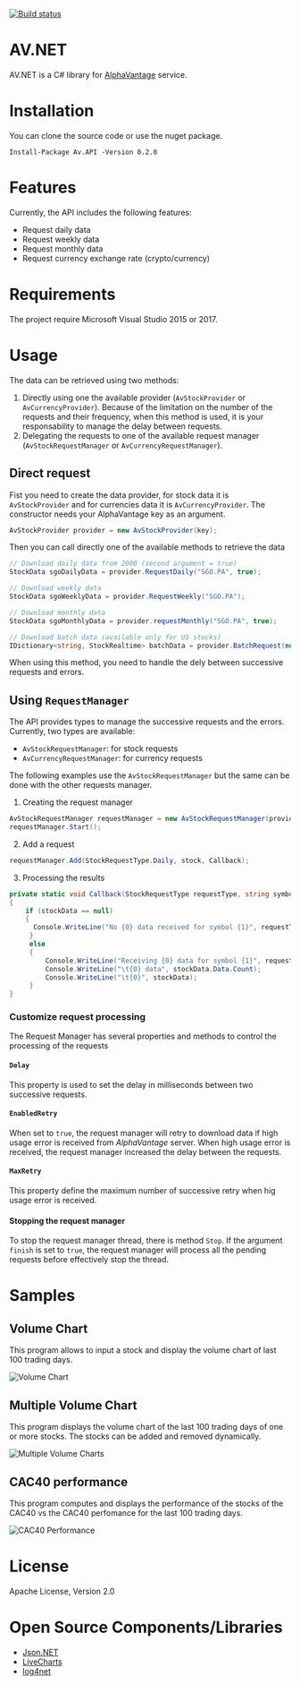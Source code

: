 [![Build status](https://ci.appveyor.com/api/projects/status/2ha06b13b4gkrx9f?svg=true)](https://ci.appveyor.com/project/abdelkaderamar/av-net)

# AV.NET

AV.NET is a C# library for [AlphaVantage](https://www.alphavantage.co/) service.

# Installation

You can clone the source code or use the nuget package.

```
Install-Package Av.API -Version 0.2.0
```

# Features
Currently, the API includes the following features:
- Request daily data
- Request weekly data
- Request monthly data
- Request currency exchange rate (crypto/currency)

# Requirements
The project require Microsoft Visual Studio 2015 or 2017.

# Usage

The data can be retrieved using two methods:
1. Directly using one the available provider (`AvStockProvider` or `AvCurrencyProvider`). Because of the limitation on the number of the requests and their frequency, when this method is used, it is your responsability to manage the delay between requests.
2. Delegating the requests to one of the available request manager (`AvStockRequestManager` or `AvCurrencyRequestManager`).

## Direct request
Fist you need to create the data provider, for stock data it is `AvStockProvider` and for currencies data it is `AvCurrencyProvider`. The constructor needs your AlphaVantage key as an argument.

```csharp
AvStockProvider provider = new AvStockProvider(key);
```

Then you can call directly one of the available methods to retrieve the data

```csharp
// Download daily data from 2000 (second argument = true)
StockData sgoDailyData = provider.RequestDaily("SGO.PA", true);

// Download weekly data
StockData sgoWeeklyData = provider.RequestWeekly("SGO.PA");

// Download monthly data
StockData sgoMonthlyData = provider.requestMonthly("SGO.PA", true);

// Download batch data (available only for US stocks)
IDictionary<string, StockRealtime> batchData = provider.BatchRequest(new string[] { "MSFT", "IBM", "AAPL" });
```
When using this method, you need to handle the dely between successive requests and errors.


## Using `RequestManager`

The API provides types to manage the successive requests and the errors. Currently, two types are available:
- `AvStockRequestManager`: for stock requests
- `AvCurrencyRequestManager`: for currency requests

The following examples use the `AvStockRequestManager` but the same can be done with the other requests manager.

1. Creating the request manager
```csharp
AvStockRequestManager requestManager = new AvStockRequestManager(provider);
requestManager.Start();
```
2. Add a request
```csharp
requestManager.Add(StockRequestType.Daily, stock, Callback);
```
3. Processing the results
```csharp
private static void Callback(StockRequestType requestType, string symbol, StockData stockData)
{
    if (stockData == null)
    {
      Console.WriteLine("No {0} data received for symbol {1}", requestType.ToString(), symbol);
     }
     else
     {
         Console.WriteLine("Receiving {0} data for symbol {1}", requestType.ToString(), symbol);
         Console.WriteLine("\t{0} data", stockData.Data.Count);
         Console.WriteLine("\t{0}", stockData);
     }
}
```

### Customize request processing
The Request Manager has several properties and methods to control the processing of the requests

#### `Delay`
This property is used to set the delay in milliseconds between two successive requests.

#### `EnabledRetry`
When set to `true`, the request manager will retry to download data if high usage error is received from *AlphaVantage* server. When high usage error is received, the request manager increased the delay between the requests.

#### `MaxRetry`
This property define the maximum number of successive retry when hig usage error is received.  

#### Stopping the request manager
To stop the request manager thread, there is method `Stop`. If the argument `finish` is set to `true`, the request manager will process all the pending requests before effectively stop the thread.

# Samples

## Volume Chart
This program allows to input a stock and display the volume chart of last 100
trading days.

![Volume Chart](res/img/AV.NET-Screenshot01.png)

## Multiple Volume Chart
This program displays the volume chart of the last 100 trading days of one or
more stocks. The stocks can be added and removed dynamically.

![Multiple Volume Charts](res/img/AV.NET-Screenshot02.png)


## CAC40 performance
This program computes and displays the performance of the stocks of the CAC40 vs
the CAC40 perfomance for the last 100 trading days.

![CAC40 Performance](res/img/AV.NET-Screenshot03.png)

# License
Apache License, Version 2.0

# Open Source Components/Libraries
- [Json.NET](https://www.newtonsoft.com/json)
- [LiveCharts](https://lvcharts.net/)
- [log4net](https://logging.apache.org/log4net/)
